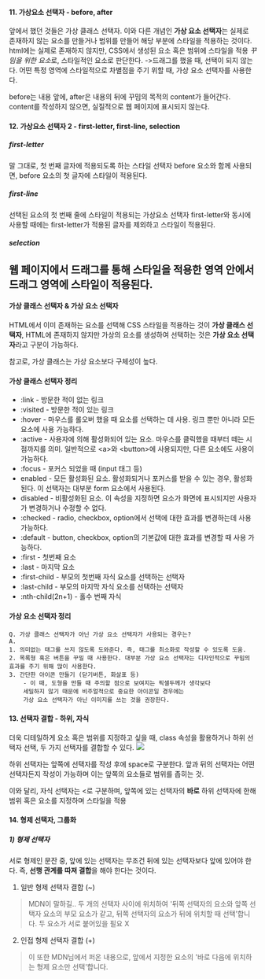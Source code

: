 #### 11. 가상요소 선택자 - before, after
앞에서 했던 것들은 가상 클래스 선택자. 이와 다른 개념인 **가상 요소 선택자**는 실제로 존재하지 않는 요소를 만들거나 범위를 만들어 해당 부분에 스타일을 적용하는 것이다.
html에는 실제로 존재하지 않지만, CSS에서 생성된 요소 혹은 범위에 스타일을 적용
*꾸밈을 위한 요소*로, 스타일적인 요소로 판단한다.
  ->드래그를 했을 때, 선택이 되지 않는다.
어떤 특정 영역에 스타일적으로 차별점을 주기 위할 때, 가상 요소 선택자를 사용한다.

before는 내용 앞에, after은 내용의 뒤에 꾸밈의 목적의 content가 들어간다.
content를 작성하지 않으면, 실질적으로 웹 페이지에 표시되지 않는다.

#### 12. 가상요소 선택자 2 - first-letter, first-line, selection

##### first-letter
말 그대로, 첫 번째 글자에 적용되도록 하는 스타일 선택자
before 요소와 함께 사용되면, before 요소의 첫 글자에 스타일이 적용된다. 

##### first-line
선택된 요소의 첫 번째 줄에 스타일이 적용되는 가상요소 선택자
first-letter와 동시에 사용할 때에는 first-letter가 적용된 글자를 제외하고 스타일이 적용된다.

##### selection
웹 페이지에서 드래그를 통해 스타일을 적용한 영역 안에서 드래그 영역에 스타일이 적용된다.
---
#### 가상 클래스 선택자 & 가상 요소 선택자
HTML에서 이미 존재하는 요소를 선택해 CSS 스타일을 적용하는 것이 **가상 클래스 선택자**,
HTML에 존재하지 않지만 가상의 요소를 생성하여 선택하는 것은 **가상 요소 선택자**라고 구분이 가능하다.

참고로, 가상 클래스는 가상 요소보다 구체성이 높다.

#### 가상 클래스 선택자 정리
- :link - 방문한 적이 없는 링크
- :visited - 방문한 적이 있는 링크
- :hover - 마우스를 롤오버 했을 때 요소를 선택하는 데 사용. 링크 뿐만 아니라 모든 요소에 사용 가능하다.
- :active - 사용자에 의해 활성화되어 있는 요소. 마우스를 클릭했을 때부터 떼는 시점까지를 의미. 일반적으로 &lt;a&gt;와 &lt;button&gt;에 사용되지만, 다른 요소에도 사용이 가능하다.
- :focus - 포커스 되었을 때 (input 태그 등)
- enabled - 모든 활성화된 요소. 활성화되거나 포커스를 받을 수 있는 경우, 활성화된다. 이 선택자는 대부분 form 요소에서 사용된다.
- disabled - 비활성화된 요소. 이 속성을 지정하면 요소가 화면에 표시되지만 사용자가 변경하거나 수정할 수 없다.
- :checked - radio, checkbox, option에서 선택에 대한 효과를 변경하는데 사용 가능하다.
- :default - button, checkbox, option의 기본값에 대한 효과를 변경할 때 사용 가능하다.
- :first - 첫번째 요소
- :last - 마지막 요소
- :first-child - 부모의 첫번째 자식 요소를 선택하는 선택자
- :last-child - 부모의 마지막 자식 요소를 선택하는 선택자
- :nth-child(2n+1) - 홀수 번째 자식


#### 가상 요소 선택자 정리

```
Q. 가상 클래스 선택자가 아닌 가상 요소 선택자가 사용되는 경우는?
A.
1. 의미없는 태그를 쓰지 않도록 도와준다. 즉, 태그를 최소화로 작성할 수 있도록 도움.
2. 목록형 혹은 버튼을 꾸밀 때 사용한다. 대부분 가상 요소 선택자는 디자인적으로 꾸밈의 효과를 주기 위해 많이 사용한다.
3. 간단한 아이콘 만들기 (닫기버튼, 화살표 등) 
    - 이 때, 도형을 만들 때 주의할 점으로 보여지는 픽셀두께가 생각보다 
    세밀하지 않기 때문에 비주얼적으로 중요한 아이콘일 경우에는 
    가상 요소 선택자가 아닌 이미지를 쓰는 것을 권장한다.
```

#### 13. 선택자 결합 - 하위, 자식
더욱 디테일하게 요소 혹은 범위를 지정하고 싶을 때, class 속성을 활용하거나 하위 선택자 선택, 두 가지 선택자를 결합할 수 있다.
<img src="https://t1.daumcdn.net/cfile/tistory/24581145578CBB7C15">

하위 선택자는 앞쪽에 선택자를 작성 후에 space로 구분한다.
앞과 뒤의 선택자는 어떤 선택자든지 작성이 가능하며 이는 앞쪽의 요소들로 범위를 좁히는 것.

이와 달리, 자식 선택자는 &lt;로 구분하며, 앞쪽에 있는 선택자의 **바로** 하위 선택자에 한해 범위 혹은 요소를 지정하며 스타일을 적용

#### 14. 형제 선택자, 그룹화
##### 1) 형제 선택자
서로 형제인 문잔 중, 앞에 있는 선택자는 무조건 뒤에 있는 선택자보다 앞에 있어야 한다. 즉, **선행 관계를 따져 결합**을 해야 한다는 것이다.
  1. 일반 형제 선택자 결합 (~)
  >MDN이 말하길..
  두 개의 선택자 사이에 위치하여 '뒤쪽 선택자의 요소와 앞쪽 선택자 요소의 부모 요소가 같고, 뒤쪽 선택자의 요소가 뒤에 위치할 때 선택'합니다. 두 요소가 서로 붙어있을 필요 X
  2. 인접 형제 선택자 결합 (+)
  >이 또한 MDN님에서 퍼온 내용으로, 앞에서 지정한 요소의 '바로 다음에 위치하는 형제 요소만 선택'합니다.
